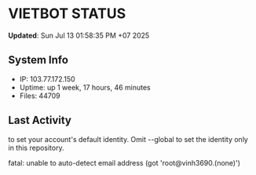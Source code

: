 # VIETBOT STATUS
**Updated**: Sun Jul 13 01:58:35 PM +07 2025

## System Info
- IP: 103.77.172.150
- Uptime: up 1 week, 17 hours, 46 minutes
- Files: 44709

## Last Activity

to set your account's default identity.
Omit --global to set the identity only in this repository.

fatal: unable to auto-detect email address (got 'root@vinh3690.(none)')
